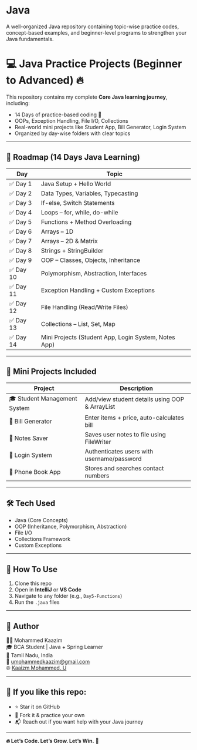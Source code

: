 # Java
A well-organized Java repository containing topic-wise practice codes, concept-based examples, and beginner-level programs to strengthen your Java fundamentals.
# 💻 Java Practice Projects (Beginner to Advanced) 🔥

This repository contains my complete **Core Java learning journey**, including:
- 14 Days of practice-based coding 🚀
- OOPs, Exception Handling, File I/O, Collections
- Real-world mini projects like Student App, Bill Generator, Login System
- Organized by day-wise folders with clear topics

---

## 📅 Roadmap (14 Days Java Learning)

| Day | Topic |
|-----|-----------------------------|
| ✅ Day 1 | Java Setup + Hello World |
| ✅ Day 2 | Data Types, Variables, Typecasting |
| ✅ Day 3 | If-else, Switch Statements |
| ✅ Day 4 | Loops – for, while, do-while |
| ✅ Day 5 | Functions + Method Overloading |
| ✅ Day 6 | Arrays – 1D |
| ✅ Day 7 | Arrays – 2D & Matrix |
| ✅ Day 8 | Strings + StringBuilder |
| ✅ Day 9 | OOP – Classes, Objects, Inheritance |
| ✅ Day 10 | Polymorphism, Abstraction, Interfaces |
| ✅ Day 11 | Exception Handling + Custom Exceptions |
| ✅ Day 12 | File Handling (Read/Write Files) |
| ✅ Day 13 | Collections – List, Set, Map |
| ✅ Day 14 | Mini Projects (Student App, Login System, Notes App) |

---

## 🧩 Mini Projects Included

| Project | Description |
|--------|-------------|
| 🎓 Student Management System | Add/view student details using OOP & ArrayList |
| 🧾 Bill Generator | Enter items + price, auto-calculates bill |
| 📝 Notes Saver | Saves user notes to file using FileWriter |
| 🔐 Login System | Authenticates users with username/password |
| 📖 Phone Book App | Stores and searches contact numbers |

---

## 🛠 Tech Used

- Java (Core Concepts)
- OOP (Inheritance, Polymorphism, Abstraction)
- File I/O
- Collections Framework
- Custom Exceptions

---

## 📂 How To Use

1. Clone this repo
2. Open in **IntelliJ** or **VS Code**
3. Navigate to any folder (e.g., `Day5-Functions`)
4. Run the `.java` files

---

## 📢 Author

👨‍💻 Mohammed Kaazim  
🎓 BCA Student | Java + Spring Learner  
📍 Tamil Nadu, India  
📧 umohammedkaazim@gmail.com  
🌐 [Kaaizm Mohammed. U](#)

---

## 🌟 If you like this repo:

- ⭐ Star it on GitHub  
- 🐙 Fork it & practice your own  
- 📬 Reach out if you want help with your Java journey

---

**🔥 Let’s Code. Let’s Grow. Let’s Win.** 💪


